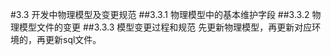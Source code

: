 #3.3 开发中物理模型及变更规范
##3.3.1 物理模型中的基本维护字段
##3.3.2 物理模型文件的变更
##3.3.3 模型变更过程和规范
先更新物理模型，再更新对应环境的，再更新sql文件。